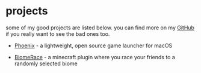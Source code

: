 # projects

some of my good projects are listed below. you can find more on my [GitHub](https://github.com/jxhug) if you really want to see the bad ones too.

- [Phoenix](https://phoenixlauncher.app) - a lightweight, open source game launcher for macOS

- [BiomeRace](https://github.com/jxhug/biomerace) - a minecraft plugin where you race your friends to a randomly selected biome
